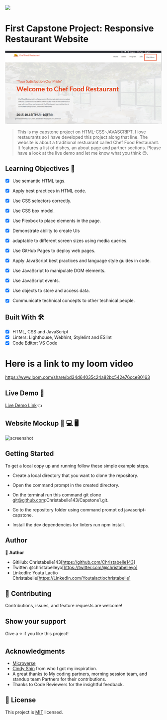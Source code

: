 
![](https://img.shields.io/badge/Microverse-blueviolet)


# First Capstone Project: Responsive Restaurant Website

![screenshot](images/homepage.PNG)

> This is my capstone project on HTML-CSS-JAVASCRIPT. I love restaurants so I have developed this project along that line. The website is about a traditional restuarant called Chef Food Restaurant. It features a list of dishes, an about page and partner sections. Please have a look at the live demo and let me know what you think 😊.

## Learning Objectives 🔖

- [x] Use semantic HTML tags.
- [x] Apply best practices in HTML code.
- [x] Use CSS selectors correctly.
- [x] Use CSS box model.
- [x] Use Flexbox to place elements in the page.
- [x] Demonstrate ability to create UIs
- [x] adaptable to different screen sizes using media queries.
- [x] Use GitHub Pages to deploy web pages.
- [x] Apply JavaScript best practices and language style guides in code.
- [x] Use JavaScript to manipulate DOM elements.
- [x] Use JavaScript events.
- [x] Use objects to store and access data.
- [x] Communicate technical concepts to other technical people.


## Built With 🛠️

- [x] HTML, CSS and JavaScript
- [x] Linters: Lighthouse, Webhint, Stylelint and ESlint
- [x] Code Editor: VS Code

# Here is a link to my loom video
 https://www.loom.com/share/bd34d64035c24a82bc542e76cce80163

## Live Demo 🔗

[Live Demo Link](https://christabelle143.github.io/Capstone1/)👈

## Website Mockup 📱 💻 🖥️
![screenshot](all-devices-black.png)

## Getting Started
To get a local copy up and running follow these simple example steps.

- Create a local directory that you want to clone the repository.

- Open the command prompt in the created directory.

- On the terminal run this command git clone git@github.com:Christabelle143/Capstone1.git.

- Go to the repository folder using command prompt cd javascript-capstone.

- Install the dev dependencies for linters run npm install.


## Author

👤 **Author**

- GitHub: Christabelle143[https://github.com/Christabelle143]
- Twitter: @christabelleyo[https://twitter.com/@christabelleyo]
- LinkedIn: Youta Lactio Christabelle[https://LinkedIn.com/Youtalactiochristabelle]


## 🤝 Contributing

Contributions, issues, and feature requests are welcome!

## Show your support

Give a ⭐️ if you like this project!

## Acknowledgments
- [Microverse](https://www.microverse.org/)
- [Cindy Shin](https://www.behance.net/gallery/29845175/CC-Global-Summit-2015) from who I got my inspiration.
- A great thanks to My coding partners, morning session team, and standup team Partners for their contributions.
- Thanks to Code Reviewers for the insightful feedback.

## 📝 License

This project is [MIT](./MIT.md) licensed.

